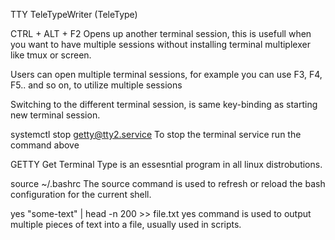 TTY
TeleTypeWriter (TeleType)

CTRL + ALT + F2
Opens up another terminal session, this is usefull when you want to have multiple sessions without installing terminal multiplexer like tmux or screen.

Users can open multiple terminal sessions, for example you can use F3, F4, F5.. and so on, to utilize multiple sessions

Switching to the different terminal session, is same key-binding as starting new terminal session.


systemctl stop getty@tty2.service
To stop the terminal service run the command above



GETTY
Get Terminal Type is an essesntial program in all linux distrobutions. 



source ~/.bashrc
The source command is used to refresh or reload the bash configuration for the current shell.




yes "some-text" | head -n 200 >> file.txt
yes command is used to output multiple pieces of text into a file, usually used in scripts.